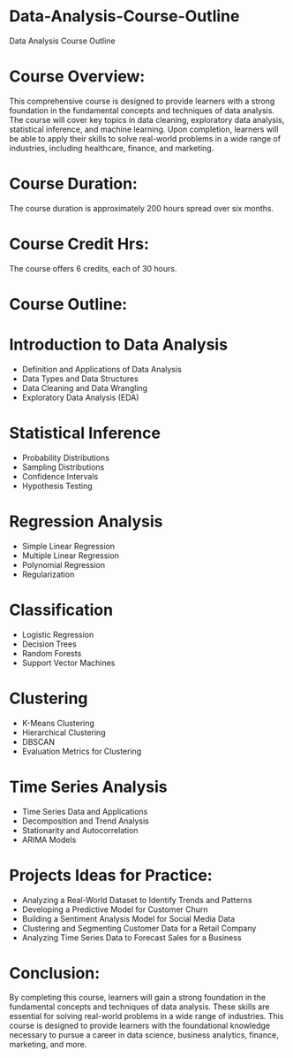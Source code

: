# Data-Analysis-Course-Outline
Data Analysis Course Outline

# Course Overview:

This comprehensive course is designed to provide learners with a strong foundation in the fundamental concepts and techniques of data analysis. The course will cover key topics in data cleaning, exploratory data analysis, statistical inference, and machine learning. Upon completion, learners will be able to apply their skills to solve real-world problems in a wide range of industries, including healthcare, finance, and marketing.

# Course Duration:

The course duration is approximately 200 hours spread over six months.

# Course Credit Hrs:

The course offers 6 credits, each of 30 hours.

# Course Outline:

# Introduction to Data Analysis

- Definition and Applications of Data Analysis
- Data Types and Data Structures
- Data Cleaning and Data Wrangling
- Exploratory Data Analysis (EDA)

# Statistical Inference

- Probability Distributions
- Sampling Distributions
- Confidence Intervals
- Hypothesis Testing

# Regression Analysis

- Simple Linear Regression
- Multiple Linear Regression
- Polynomial Regression
- Regularization

# Classification

- Logistic Regression
- Decision Trees
- Random Forests
- Support Vector Machines

# Clustering

- K-Means Clustering
- Hierarchical Clustering
- DBSCAN
- Evaluation Metrics for Clustering

# Time Series Analysis

- Time Series Data and Applications
- Decomposition and Trend Analysis
- Stationarity and Autocorrelation
- ARIMA Models

# Projects Ideas for Practice:

- Analyzing a Real-World Dataset to Identify Trends and Patterns
- Developing a Predictive Model for Customer Churn
- Building a Sentiment Analysis Model for Social Media Data
- Clustering and Segmenting Customer Data for a Retail Company
- Analyzing Time Series Data to Forecast Sales for a Business

# Conclusion:

By completing this course, learners will gain a strong foundation in the fundamental concepts and techniques of data analysis. These skills are essential for solving real-world problems in a wide range of industries. This course is designed to provide learners with the foundational knowledge necessary to pursue a career in data science, business analytics, finance, marketing, and more.
